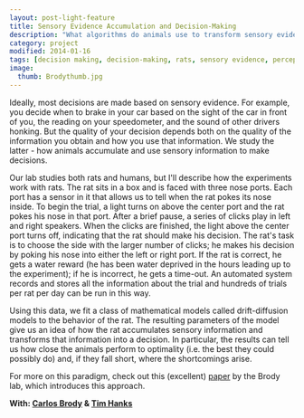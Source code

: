 ```yaml
---
layout: post-light-feature
title: Sensory Evidence Accumulation and Decision-Making
description: "What algorithms do animals use to transform sensory evidence into decisions?"
category: project
modified: 2014-01-16
tags: [decision making, decision-making, rats, sensory evidence, perception, dynamical systems, drift diffusion models, drift-diffusion models, carlos brody, brody lab, princeton, projects]
image:
  thumb: Brodythumb.jpg
---
```


Ideally, most decisions are made based on sensory evidence. For example, you decide when to brake in your car based on the sight of the car in front of you, the reading on your speedometer, and the sound of other drivers honking. But the quality of your decision depends both on the quality of the information you obtain and how you use that information. We study the latter - how animals accumulate and use sensory information to make decisions.

Our lab studies both rats and humans, but I'll describe how the experiments work with rats. The rat sits in a box and is faced with three nose ports. Each port has a sensor in it that allows us to tell when the rat pokes its nose inside. To begin the trial, a light turns on above the center port and the rat pokes his nose in that port. After a brief pause, a series of clicks play in left and right speakers. When the clicks are finished, the light above the center port turns off, indicating that the rat should make his decision. The rat's task is to choose the side with the larger number of clicks; he makes his decision by poking his nose into either the left or right port. If the rat is correct, he gets a water reward (he has been water deprived in the hours leading up to the experiment); if he is incorrect, he gets a time-out. An automated system records and stores all the information about the trial and hundreds of trials per rat per day can be run in this way.

Using this data, we fit a class of mathematical models called drift-diffusion models to the behavior of the rat. The resulting parameters of the model give us an idea of how the rat accumulates sensory information and transforms that information into a decision. In particular, the results can tell us how close the animals perform to optimality (i.e. the best they could possibly do) and, if they fall short, where the shortcomings arise.

For more on this paradigm, check out this (excellent) [paper](http://www.sciencemag.org/content/340/6128/95.abstract) by the Brody lab, which introduces this approach.

<strong>With: [Carlos Brody](http://www.brodylab.org) & [Tim Hanks](http://www.linkedin.com/pub/tim-hanks/7/575/952)</strong>